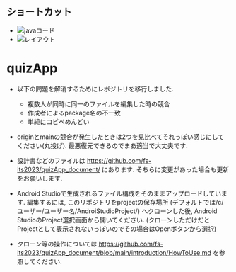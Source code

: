 ## ショートカット
- ![javaコード](https://github.com/fs-its2023/quizApp/tree/main/app/src/main/java/com/example/quizapp)
- ![レイアウト](https://github.com/fs-its2023/quizApp/tree/main/app/src/main/res/layout)

# quizApp

- 以下の問題を解消するためにレポジトリを移行しました. 
  - 複数人が同時に同一のファイルを編集した時の競合
  - 作成者によるpackage名の不一致
  - 単純にコピペめんどい
  
- originとmainの競合が発生したときは2つを見比べてそれっぽい感じにしてください(丸投げ). 
最悪復元できるのでまあ適当で大丈夫です.

- 設計書などのファイルは https://github.com/fs-its2023/quizApp_document/ にあります. 
そちらに変更があった場合も更新をお願いします. 
  
- Android Studioで生成されるファイル構成をそのままアップロードしています. 
編集するには, このリポジトリをprojectの保存場所 (デフォルトでは/c/ユーザー/ユーザー名/AndroiStudioProject/) へクローンした後, Android StudioのProject選択画面から開いてください. 
(クローンしただけだとProjectとして表示されないっぽいのでその場合はOpenボタンから選択)

- クローン等の操作については https://github.com/fs-its2023/quizApp_document/blob/main/introduction/HowToUse.md を参照してください.
